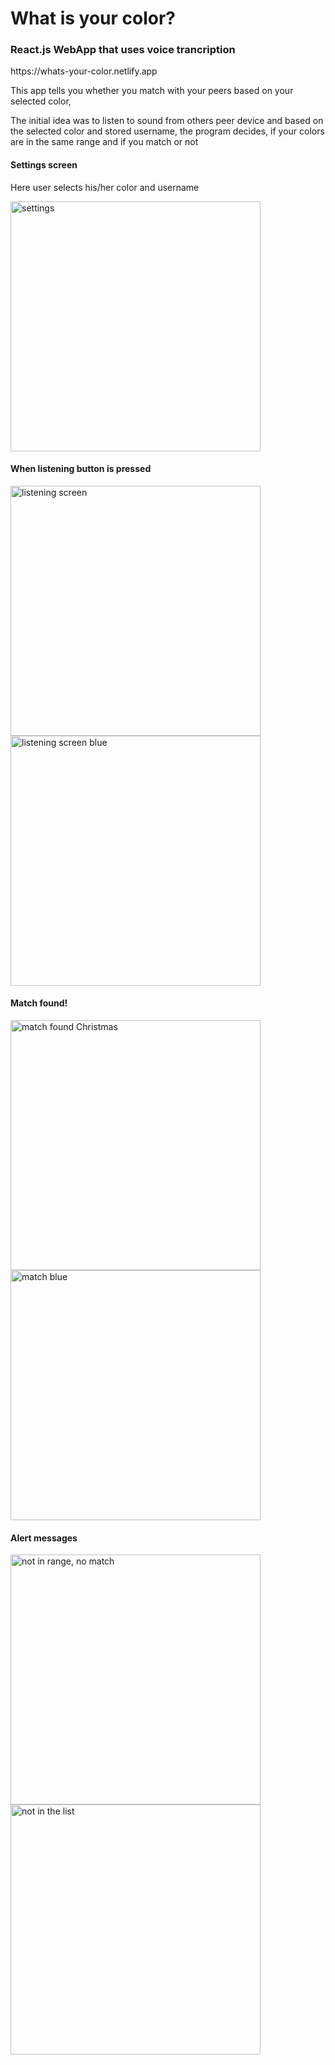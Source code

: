 # What is your color?
<h3>React.js WebApp that uses voice trancription</h3>
https://whats-your-color.netlify.app
<p>This app tells you whether you match with your peers based on your selected color,</p>
<p>The initial idea was to listen to sound from others peer device and based on the selected color and stored username, the program decides, if your colors are in the same range and if you match or not</p>
<div>
<h4>Settings screen</h4>
<p>Here user selects his/her color and username</p>
<img height= "400" alt="settings" src="https://user-images.githubusercontent.com/107802809/232344340-23846329-80a6-4108-bcac-0d1fe34da067.png">
<h4>When listening button is pressed</h4>
<img height= "400" alt="listening screen" src="https://user-images.githubusercontent.com/107802809/232345933-2244ac66-8db3-4e80-b698-93d0ab4aa578.png">
 <img height= "400" alt="listening screen blue" src="https://user-images.githubusercontent.com/107802809/232346315-4c20f05e-06e6-4c36-9309-a754c7a0ee9f.png">
<h4>Match found!</h4>
<img height= "400" alt="match found Christmas" src="https://user-images.githubusercontent.com/107802809/232344429-083597fd-2ab5-484f-ad4b-388faba4bd90.png">
<img height= "400" alt="match blue" src="https://user-images.githubusercontent.com/107802809/232345989-ac04b353-662b-4f53-a85f-e1957ba13749.png">
<h4>Alert messages</h4>
<img height= "400" alt="not in range, no match" src="https://user-images.githubusercontent.com/107802809/232346010-67719266-13fd-4321-95b8-e26c5dafc70a.png">
<img height= "400" alt="not in the list" src="https://user-images.githubusercontent.com/107802809/232346061-69655c6c-950b-4551-96ec-f2772ac62233.png">








<div>





